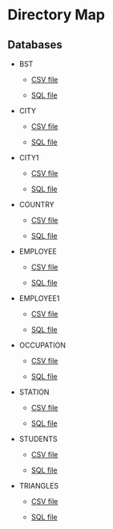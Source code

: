 # Directory Map

## Databases

* BST
    * [CSV file](https://github.com/AnuragAnalog/hackerrank/tree/master/practise-dbms/databases/bst.csv)

    * [SQL file](https://github.com/AnuragAnalog/hackerrank/tree/master/practise-dbms/databases/bst.sql)

* CITY
    * [CSV file](https://github.com/AnuragAnalog/hackerrank/tree/master/practise-dbms/databases/city.csv)

    * [SQL file](https://github.com/AnuragAnalog/hackerrank/tree/master/practise-dbms/databases/city.sql)

* CITY1
    * [CSV file](https://github.com/AnuragAnalog/hackerrank/tree/master/practise-dbms/databases/city1.csv)

    * [SQL file](https://github.com/AnuragAnalog/hackerrank/tree/master/practise-dbms/databases/city1.sql)

* COUNTRY
    * [CSV file](https://github.com/AnuragAnalog/hackerrank/tree/master/practise-dbms/databases/country.csv)

    * [SQL file](https://github.com/AnuragAnalog/hackerrank/tree/master/practise-dbms/databases/country.sql)

* EMPLOYEE
    * [CSV file](https://github.com/AnuragAnalog/hackerrank/tree/master/practise-dbms/databases/employee.csv)

    * [SQL file](https://github.com/AnuragAnalog/hackerrank/tree/master/practise-dbms/databases/employee.sql)

* EMPLOYEE1
    * [CSV file](https://github.com/AnuragAnalog/hackerrank/tree/master/practise-dbms/databases/employee1.csv)

    * [SQL file](https://github.com/AnuragAnalog/hackerrank/tree/master/practise-dbms/databases/employee1.sql)

* OCCUPATION
    * [CSV file](https://github.com/AnuragAnalog/hackerrank/tree/master/practise-dbms/databases/occupation.csv)

    * [SQL file](https://github.com/AnuragAnalog/hackerrank/tree/master/practise-dbms/databases/occupation.sql)

* STATION
    * [CSV file](https://github.com/AnuragAnalog/hackerrank/tree/master/practise-dbms/databases/station.csv)

    * [SQL file](https://github.com/AnuragAnalog/hackerrank/tree/master/practise-dbms/databases/station.sql)

* STUDENTS
    * [CSV file](https://github.com/AnuragAnalog/hackerrank/tree/master/practise-dbms/databases/students.csv)

    * [SQL file](https://github.com/AnuragAnalog/hackerrank/tree/master/practise-dbms/databases/students.sql)

* TRIANGLES
    * [CSV file](https://github.com/AnuragAnalog/hackerrank/tree/master/practise-dbms/databases/triangles.csv)

    * [SQL file](https://github.com/AnuragAnalog/hackerrank/tree/master/practise-dbms/databases/triangles.sql)